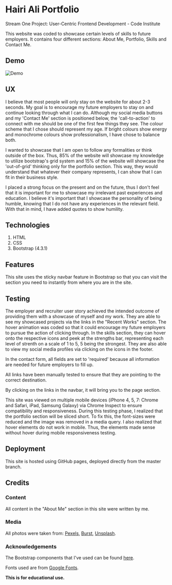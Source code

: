 # Hairi Ali Portfolio
Stream One Project: User-Centric Frontend Development - Code Institute 

This website was coded to showcase certain levels of skills to future employers. 
It contains four different sections: About Me, Portfolio, Skills and Contact Me.


## Demo
![Demo](https://github.com/haiieyes/resume/raw/master/images/mockup.png "Demo")


## UX
I believe that most people will only stay on the website for about 2-3 seconds. 
My goal is to encourage my future employers to stay on and continue looking through what I can do.
Although my social media buttons and my 'Contact Me' section is positioned below, the 'call-to-action' to connect with me should be one of the first few things they see.
The colour scheme that I chose should represent my age. If bright colours show energy and monochrome colours show professionalism, 
I have chose to balance both.

I wanted to showcase that I am open to follow any formalities or think outside of the box.
Thus, 85% of the website will showcase my knowledge to utilize bootstrap's grid system 
and 15% of the website will showcase the 'out-of-grid' thinking only for the portfolio section.
This way, they would understand that whatever their company represents, I can show that I can fit in their business style. 

I placed a strong focus on the present and on the future, thus I don't feel that it is important for me to showcase my irrelevant past experiences and education. 
I believe it's important that I showcase the personality of being humble, knowing that I do not have any experiences in the relevant field.
With that in mind, I have added quotes to show humility.


## Technologies
1. HTML
2. CSS
3. Bootstrap (4.3.1)


## Features
This site uses the sticky navbar feature in Bootstrap so that you can visit the section you need to instantly from where you are in the site. 


## Testing
The employer and recruiter user story achieved the intended outcome of providing them with a showcase of myself and my work. 
They are able to see my showcased projects via the links in the "Recent Works" section. 
The hover animation was coded so that it could encourage my future employers to pursue the action of clicking through.
In the skills section, they can hover onto the respective icons and peek at the strengths bar, representing each level of strenth on a scale of 1 to 5, 5 being the strongest.
They are also able to view my social media profiles via clicking on the icons in the footer. 

In the contact form, all fields are set to 'required' because all information are needed for future employers to fill up.

All links have been manually tested to ensure that they are pointing to the correct destination.

By clicking on the links in the navbar, it will bring you to the page section. 

This site was viewed on multiple mobile devices (iPhone 4, 5, 7: Chrome and Safari, iPad, Samsung Galaxy) via Chrome Inspect to ensure compatibility and responsiveness. 
During this testing phase, I realized that the portfolio section will be sliced short.
To fix this, the font-sizes were reduced and the image was removed in a media query.
I also realized that hover elements do not work in mobile. Thus, the elements made sense without hover during mobile responsiveness testing.


## Deployment
This site is hosted using GitHub pages, deployed directly from the master branch.

## Credits

### Content
All content in the "About Me" section in this site were written by me. 

### Media
All photos were taken from: 
[Pexels](https://www.pexels.com/),
[Burst](https://www.burst.shopify.com/),
[Unsplash](https://www.unsplash.com).

### Acknowledgements
The Bootstrap components that I've used can be found [here](https://www.getbootstrap.com/docs/4.0/components/).

Fonts used are from [Google Fonts](https://www.fonts.google.com).

**This is for educational use.** 